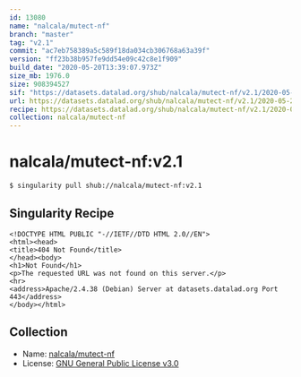 ```yaml
---
id: 13080
name: "nalcala/mutect-nf"
branch: "master"
tag: "v2.1"
commit: "ac7eb758389a5c589f18da034cb306768a63a39f"
version: "ff23b38b957fe9dd54e09c42c8e1f909"
build_date: "2020-05-20T13:39:07.973Z"
size_mb: 1976.0
size: 908394527
sif: "https://datasets.datalad.org/shub/nalcala/mutect-nf/v2.1/2020-05-20-ac7eb758-ff23b38b/ff23b38b957fe9dd54e09c42c8e1f909.sif"
url: https://datasets.datalad.org/shub/nalcala/mutect-nf/v2.1/2020-05-20-ac7eb758-ff23b38b/
recipe: https://datasets.datalad.org/shub/nalcala/mutect-nf/v2.1/2020-05-20-ac7eb758-ff23b38b/Singularity
collection: nalcala/mutect-nf
---
```


# nalcala/mutect-nf:v2.1

```bash
$ singularity pull shub://nalcala/mutect-nf:v2.1
```

## Singularity Recipe

```singularity
<!DOCTYPE HTML PUBLIC "-//IETF//DTD HTML 2.0//EN">
<html><head>
<title>404 Not Found</title>
</head><body>
<h1>Not Found</h1>
<p>The requested URL was not found on this server.</p>
<hr>
<address>Apache/2.4.38 (Debian) Server at datasets.datalad.org Port 443</address>
</body></html>
```

## Collection

 - Name: [nalcala/mutect-nf](https://github.com/nalcala/mutect-nf)
 - License: [GNU General Public License v3.0](https://api.github.com/licenses/gpl-3.0)

